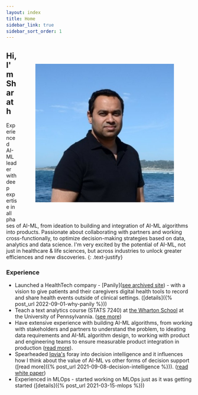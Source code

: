 ```yaml
---
layout: index
title: Home
sidebar_link: true
sidebar_sort_order: 1
---
```


<p>
    <img align="right" width="375" height="375" style="padding: 50px;" src="assets/img/1604496195710.jpeg">
</p>

## **Hi, I'm Sharath**

Experienced AI-ML leader with deep expertise in all phases of AI-ML, from ideation to  building and integration of AI-ML algorithms into products. Passionate about collaborating with partners and working cross-functionally, to optimize decision-making strategies based on data, analytics and data science. I'm very excited by the potential of AI-ML, not just in healthcare & life sciences, but across industries to unlock greater efficiences and new discoveries.
{: .text-justify}

### Experience

- Launched a HealthTech company - [Panily]([see archived site](/assets/panily.com/index.html)) - with a vision to give patients and their caregivers digital health tools to record and share health events outside of clinical settings. ([details]({% post_url 2022-09-01-why-panily %}))
- Teach a text analytics course (STATS 7240) at [the Wharton School](https://apps.wharton.upenn.edu/syllabi/202230/STAT7240002/) at the University of Pennsylvannia. ([see more](/assets/md/wharton-course))
- Have extensive experience with building AI-ML algorithms, from working with stakeholders and partners to understand the problem, to ideating data requirements and AI-ML algorithm design, to working with product and engineering teams to ensure measurable product integration in production ([read more](/assets/md/ai-ml-experience)).  
- Spearheaded [Iqvia's](https://www.iqvia.com/) foray into decision intelligence and it influences how I think about the value of AI-ML vs other forms of decision support ([read more]({% post_url 2021-09-08-decision-intelligence %})). ([read white paper](assets/pdf/decision-intelligence.pdf))
- Experienced in MLOps - started working on MLOps just as it was getting started ([details]({% post_url 2021-03-15-mlops %}))
